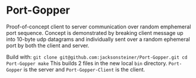 # Port-Gopper

Proof-of-concept client to server communication over random emphemeral port sequence. Concept is demonstrated by breaking client message up into 10-byte udp datagrams and individually sent over a random ephemeral port by both the client and server.

Build with:
`
git clone git@github.com:jacksonsteiner/Port-Gopper.git
cd Port-Gopper
make
`
This builds 2 files in the new local `bin` directory. `Port-Gopper` is the server and `Port-Gopper-Client` is the client.